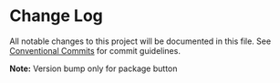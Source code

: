 # Change Log

All notable changes to this project will be documented in this file.
See [Conventional Commits](https://conventionalcommits.org) for commit guidelines.


**Note:** Version bump only for package button
